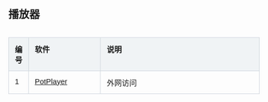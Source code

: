 <style>
.table-container {
    display: flex;
    justify-content: center;
    width: 100%;
}

.excel-table {
    width: 100%;
    border-collapse: collapse;
    font-family: Arial, sans-serif;
    font-size: 15px; /* 设置字体大小 */
    table-layout: fixed; /* 固定表格布局 */
}

.excel-table th, .excel-table td {
    border: 1px solid #d0d7de;
    padding: 12px;
    text-align: left;
    vertical-align: top; 
}

.excel-table th {
    background-color: #f0f3f5;
    font-weight: bold;
}

.key-cell {
    background-color: #df7400;
}

/* .excel-table tr:nth-child(even) {
    background-color: #f9f9f9;
} */
/* 禁用隔行背景色不同的功能 */
.excel-table tr:nth-child(even), table tr:nth-child(odd) {
    background-color: transparent; /* 确保所有行背景色一致 */
}

.excel-table tr:hover {
    background-color: inherit;
}


.bold-first-column {
    font-weight: bold;
}
.excel-table th:nth-child(1), .excel-table td:nth-child(1) {
    /* width: 30%; */
    width:40px;
}

.excel-table th:nth-child(2), .excel-table td:nth-child(2) {
    width: 30%;
}
.excel-table th:nth-child(3), .excel-table td:nth-child(3) {
    width:70%;
}



</style>


## 播放器

<div class="table-container">
    <table class="excel-table" id="example-table">
        <thead>
            <tr>
                <th>编号</th>
                <th>软件</th>
                <th>说明</th>
            </tr>
        </thead>
        <tbody>
            <tr>
                <td>1</td>
                <td><a href="https://potplayer.daum.net">PotPlayer</a></td>
                <td>外网访问</td>
            </tr>
        </tbody>
    </table>
</div>